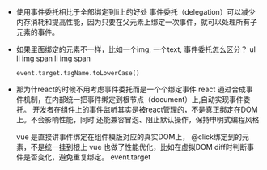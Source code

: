 - 使用事件委托相比于全部绑定到li上的好处
  事件委托（delegation）可以减少内存消耗和提高性能，因为只要在父元素上绑定一次事件，就可以处理所有子元素的事件。
- 如果里面绑定的元素不一样，比如一个img, 一个text, 事件委托怎么区分？
  ul
    li
      img
      span
    li
      img
      span

      event.target.tagName.toLowerCase() 
- 那为什react的时候不用考虑事件委托而是一个个绑定事件
  react 通过合成事件机制，在内部统一把事件绑定到根节点（document）上,自动实现事件委托。
  开发者在组件上的事件监听其实是被react管理的，不是真正绑定在DOM 上。不会影响性能，同时
  还能兼容冒泡、阻止默认操作，保持申明式编程风格

  vue 是直接讲事件绑定在组件模版对应的真实DOM上， @click绑定到的元素，不是统一挂到根上
  vue 也做了性能优化，比如在虚拟DOM diff时判断事件是否变化，避免重复绑定。
  event.target 